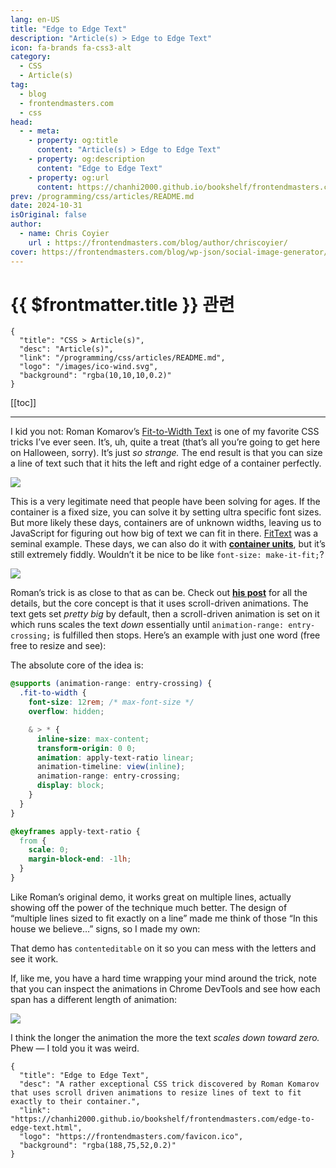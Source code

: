 ```yaml
---
lang: en-US
title: "Edge to Edge Text"
description: "Article(s) > Edge to Edge Text"
icon: fa-brands fa-css3-alt
category:
  - CSS
  - Article(s)
tag:
  - blog
  - frontendmasters.com
  - css
head:
  - - meta:
    - property: og:title
      content: "Article(s) > Edge to Edge Text"
    - property: og:description
      content: "Edge to Edge Text"
    - property: og:url
      content: https://chanhi2000.github.io/bookshelf/frontendmasters.com/edge-to-edge-text.html
prev: /programming/css/articles/README.md
date: 2024-10-31
isOriginal: false
author:
  - name: Chris Coyier
    url : https://frontendmasters.com/blog/author/chriscoyier/
cover: https://frontendmasters.com/blog/wp-json/social-image-generator/v1/image/4294
---
```


# {{ $frontmatter.title }} 관련

```component VPCard
{
  "title": "CSS > Article(s)",
  "desc": "Article(s)",
  "link": "/programming/css/articles/README.md",
  "logo": "/images/ico-wind.svg",
  "background": "rgba(10,10,10,0.2)"
}
```

[[toc]]

---

<SiteInfo
  name="Edge to Edge Text"
  desc="A rather exceptional CSS trick discovered by Roman Komarov that uses scroll driven animations to resize lines of text to fit exactly to their container."
  url="https://frontendmasters.com/blog/edge-to-edge-text/"
  logo="https://frontendmasters.com/favicon.ico"
  preview="https://frontendmasters.com/blog/wp-json/social-image-generator/v1/image/4294"/>

I kid you not: Roman Komarov’s [<FontIcon icon="fas fa-globe"/>Fit-to-Width Text](https://kizu.dev/fit-to-width-text/) is one of my favorite CSS tricks I’ve ever seen. It’s, uh, quite a treat (that’s all you’re going to get here on Halloween, sorry). It’s just *so strange.* The end result is that you can size a line of text such that it hits the left and right edge of a container perfectly.

![](https://i0.wp.com/frontendmasters.com/blog/wp-content/uploads/2024/10/Screenshot-2024-10-31-at-12.41.00%E2%80%AFPM.png?resize=996%2C738&ssl=1)

This is a very legitimate need that people have been solving for ages. If the container is a fixed size, you can solve it by setting ultra specific font sizes. But more likely these days, containers are of unknown widths, leaving us to JavaScript for figuring out how big of text we can fit in there. [<FontIcon icon="fas fa-globe"/>FitText](http://fittextjs.com/) was a seminal example. These days, we can also do it with [**container units**](/frontendmasters.com/container-queries-and-units.md#what-are-container-query-units), but it’s still extremely fiddly. Wouldn’t it be nice to be like `font-size: make-it-fit;`?

![](https://i0.wp.com/frontendmasters.com/blog/wp-content/uploads/2024/10/Screenshot-2024-10-31-at-12.41.41%E2%80%AFPM.png?resize=1024%2C671&ssl=1)

Roman’s trick is as close to that as can be. Check out [**his post**](/frontendmasters.com/container-queries-and-units.md#what-are-container-query-units) for all the details, but the core concept is that it uses scroll-driven animations. The text gets set *pretty big* by default, then a scroll-driven animation is set on it which runs scales the text *down* essentially until `animation-range: entry-crossing;` is fulfilled then stops. Here’s an example with just one word (free free to resize and see):

<CodePen
  user="chriscoyier"
  slug-hash="ExqLrqg"
  title="Fit Text with Scroll Driven Aniamtions"
  :default-tab="['css','result']"
  :theme="$isDarkmode ? 'dark': 'light'"/>

The absolute core of the idea is:

```scss
@supports (animation-range: entry-crossing) {
  .fit-to-width {
    font-size: 12rem; /* max-font-size */
    overflow: hidden;

    & > * {
      inline-size: max-content;
      transform-origin: 0 0;
      animation: apply-text-ratio linear;
      animation-timeline: view(inline);
      animation-range: entry-crossing;
      display: block;
    }
  }
}

@keyframes apply-text-ratio {
  from {
    scale: 0;
    margin-block-end: -1lh;
  }
}
```

Like Roman’s original demo, it works great on multiple lines, actually showing off the power of the technique much better. The design of “multiple lines sized to fit exactly on a line” made me think of those “In this house we believe…” signs, so I made my own:

<CodePen
  user="chriscoyier"
  slug-hash="bGXexKz"
  title="My Yard Sign"
  :default-tab="['css','result']"
  :theme="$isDarkmode ? 'dark': 'light'"/>

That demo has `contenteditable` on it so you can mess with the letters and see it work.

If, like me, you have a hard time wrapping your mind around the trick, note that you can inspect the animations in Chrome DevTools and see how each span has a different length of animation:

![](https://i0.wp.com/frontendmasters.com/blog/wp-content/uploads/2024/10/Screenshot-2024-10-31-at-3.27.35%E2%80%AFPM.png?resize=1024%2C292&ssl=1)

I think the longer the animation the more the text *scales down toward zero.* Phew — I told you it was weird.

<!-- TODO: add ARTICLE CARD -->
```component VPCard
{
  "title": "Edge to Edge Text",
  "desc": "A rather exceptional CSS trick discovered by Roman Komarov that uses scroll driven animations to resize lines of text to fit exactly to their container.",
  "link": "https://chanhi2000.github.io/bookshelf/frontendmasters.com/edge-to-edge-text.html",
  "logo": "https://frontendmasters.com/favicon.ico",
  "background": "rgba(188,75,52,0.2)"
}
```
